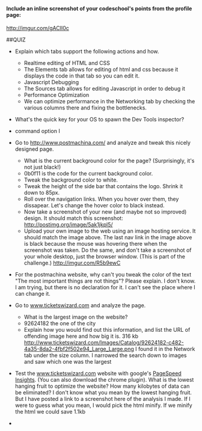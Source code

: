 #### Include an inline screenshot of your codeschool's points from the profile page:

http://imgur.com/gACIl0c

##QUIZ
* Explain which tabs support the following actions and how.
  * Realtime editing of HTML and CSS  
  * The Elements tab allows for editing of html and css because it displays the code in that tab so you can edit it.
  * Javascript Debugging  
  * The Sources tab allows for editing Javascript in order to debug it
  * Performance Optimization 
  * We can optimize performance in the Networking tab by checking the various columns there and fixing the bottlenecks.

* What's the quick key for your OS to spawn the Dev Tools inspector?
* command option I

* Go to http://www.postmachina.com/ and analyze and tweak this nicely designed page.
  * What is the current background color for the page?  (Surprisingly, it's not just black!)
  * 0b0f11 is the code for the current background color.
  * Tweak the background color to white.
  * Tweak the height of the side bar that contains the logo.  Shrink it down to 85px.
  * Roll over the navigation links.  When you hover over them, they dissapear.  Let's change the hover color to black instead.
  * Now take a screenshot of your new (and maybe not so improved) design.  It should match this screenshot: http://postimg.org/image/5ak1jkpl5/
  * Upload your own image to the web using an image hosting service.  It should match the image above. The last nav link in the image above is black because the mouse was hovering there when the screenshot was taken. Do the same, and don't take a screenshot of your whole desktop, just the browser window. (This is part of the challenge.)
   http://imgur.com/R5b9ewC
* For the postmachina website, why can't you tweak the color of the text "The most important things are not things"?  Please explain.
I don't know. I am trying, but there is no declaration for it. I can't see the place where I can change it.
* Go to www.ticketswizard.com and analyze the page.  
  * What is the largest image on the website? 
  * 92624182 the one of the city
  * Explain how you would find out this information, and list the URL of offending image here and how big it is.
316 kb http://www.ticketswizard.com/Images/Catalog/92624182-c482-4a35-8da2-4fbf2f502e94_Large_Large.png 
I found it in the Network tab under the size column. I narrowed the search down to images and saw which one was the largest
* Test the www.ticketswizard.com website with google's [PageSpeed Insights](http://www.ticketswizard.com/).  (You can also download the chrome plugin).  What is the lowest hanging fruit to optimize the website?  How many kilobytes of data can be eliminated? I don't know what you mean by the lowest hanging fruit.  But I have posted a link to a screenshot here of the analysis I made. If I were to guess what you mean, I would pick the html minify. If we minify the html we could save 1.1kb
* 
